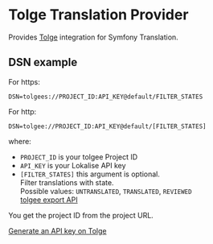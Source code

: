 Tolge Translation Provider
=============================

Provides [Tolge](https://tolgee.io/) integration for Symfony Translation.

DSN example
-----------

For https:
```
DSN=tolgees://PROJECT_ID:API_KEY@default/FILTER_STATES
```

For http:
```
DSN=tolgee://PROJECT_ID:API_KEY@default/[FILTER_STATES]
```


where:
 - `PROJECT_ID` is your tolgee Project ID
 - `API_KEY` is your Lokalise API key
 - `[FILTER_STATES]` this argument is optional.<br>Filter translations with state.<br>Possible values: `UNTRANSLATED`, `TRANSLATED`, `REVIEWED`<br>[tolgee export API](https://tolgee.io/api#tag/Export/operation/export_1)


You get the project ID from the project URL.

[Generate an API key on Tolge](https://app.tolgee.io/account/apiKeys)
